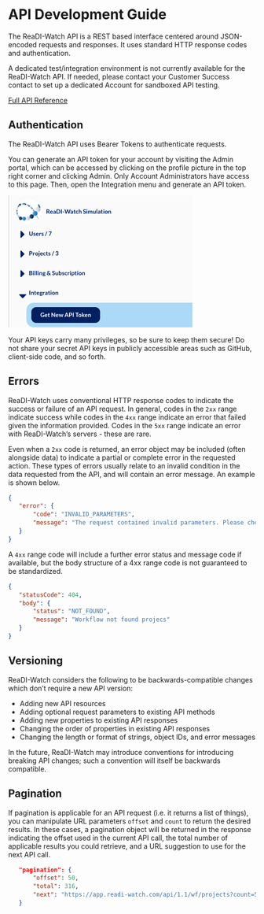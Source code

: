 # API Development Guide

The ReaDI-Watch API is a REST based interface centered around JSON-encoded requests and responses. It uses standard HTTP response codes and authentication.

A dedicated test/integration environment is not currently available for the ReaDI-Watch API. If needed, please contact your Customer Success contact to set up a dedicated Account for sandboxed API testing.

[Full API Reference](https://app.readi-watch.com/api-docs/reference)

## Authentication

The ReaDI-Watch API uses Bearer Tokens to authenticate requests.

You can generate an API token for your account by visiting the Admin portal, which can be accessed by clicking on the profile picture in the top right corner and clicking Admin. Only Account Administrators have access to this page. Then, open the Integration menu and generate an API token.

![image](images/admin-get-token.png)

Your API keys carry many privileges, so be sure to keep them secure! Do not share your secret API keys in publicly accessible areas such as GitHub, client-side code, and so forth.

## Errors

ReaDI-Watch uses conventional HTTP response codes to indicate the success or failure of an API request. In general, codes in the `2xx` range indicate success while codes in the `4xx` range indicate an error that failed given the information provided. Codes in the `5xx` range indicate an error with ReaDI-Watch’s servers - these are rare.

Even when a `2xx` code is returned, an error object may be included (often alongside data) to indicate a partial or complete error in the requested action. These types of errors usually relate to an invalid condition in the data requested from the API, and will contain an error message. An example is shown below.

``` json
{
   "error": {
       "code": "INVALID_PARAMETERS",
       "message": "The request contained invalid parameters. Please check your request and try again.. The count requested is greater than the maximum value (100)"
   }
}
```

A `4xx` range code will include a further error status and message code if available, but the body structure of a 4xx range code is not guaranteed to be standardized.

```json
{
   "statusCode": 404,
   "body": {
       "status": "NOT_FOUND",
       "message": "Workflow not found projecs"
   }
}
```

## Versioning

ReaDI-Watch considers the following to be backwards-compatible changes which don’t require a new API version:

- Adding new API resources
- Adding optional request parameters to existing API methods
- Adding new properties to existing API responses
- Changing the order of properties in existing API responses
- Changing the length or format of strings, object IDs, and error messages

In the future, ReaDI-Watch may introduce conventions for introducing breaking API changes; such a convention will itself be backwards compatible.

## Pagination

If pagination is applicable for an API request (i.e. it returns a list of things), you can manipulate URL parameters `offset` and `count` to return the desired results. In these cases, a pagination object will be returned in the response indicating the offset used in the current API call, the total number of applicable results you could retrieve, and a URL suggestion to use for the next API call.

```json
   "pagination": {
       "offset": 50,
       "total": 316,
       "next": "https://app.readi-watch.com/api/1.1/wf/projects?count=5&offset=55"
   }
```
